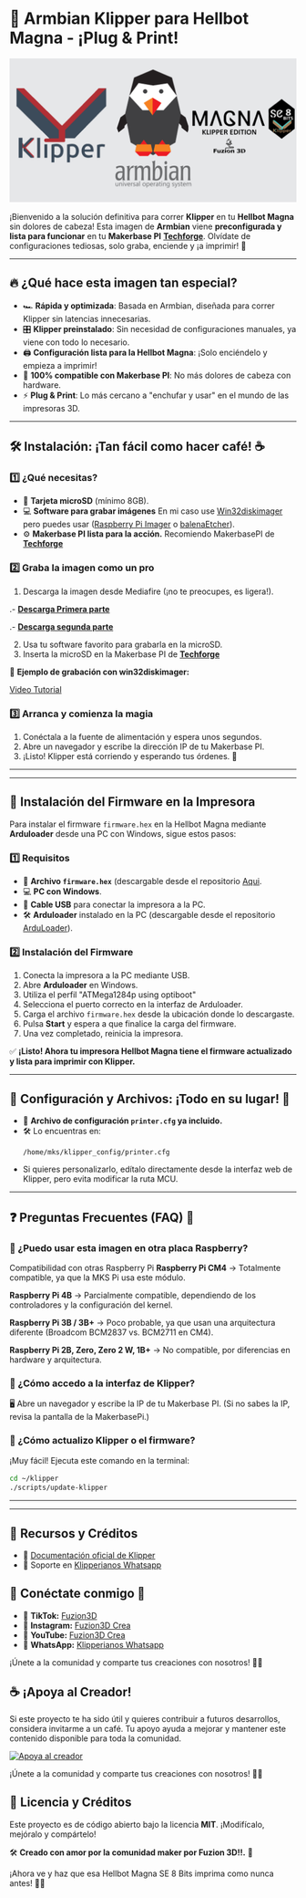 # 🚀 Armbian Klipper para Hellbot Magna - ¡Plug & Print!

![Logo de Armbian](imagenes/armbianlogo.png)

¡Bienvenido a la solución definitiva para correr **Klipper** en tu **Hellbot Magna** sin dolores de cabeza! Esta imagen de **Armbian** viene **preconfigurada y lista para funcionar** en tu **Makerbase PI** [**Techforge**](https://techforge.com.ar/). Olvídate de configuraciones tediosas, solo graba, enciende y ¡a imprimir! 🎉

---

## 🔥 ¿Qué hace esta imagen tan especial?

- 🏎️ **Rápida y optimizada**: Basada en Armbian, diseñada para correr Klipper sin latencias innecesarias.
- 🎛️ **Klipper preinstalado**: Sin necesidad de configuraciones manuales, ya viene con todo lo necesario.
- 🖨️ **Configuración lista para la Hellbot Magna**: ¡Solo enciéndelo y empieza a imprimir!
- 🎯 **100% compatible con Makerbase PI**: No más dolores de cabeza con hardware.
- ⚡ **Plug & Print**: Lo más cercano a "enchufar y usar" en el mundo de las impresoras 3D.

---

## 🛠️ Instalación: ¡Tan fácil como hacer café! ☕

### 1️⃣ ¿Qué necesitas?

- 💾 **Tarjeta microSD** (mínimo 8GB).
- 💻 **Software para grabar imágenes** En mi caso use [Win32diskimager](https://win32diskimager.org/) pero puedes usar  ([Raspberry Pi Imager](https://www.raspberrypi.com/software/) o [balenaEtcher](https://www.balena.io/etcher/)).
- ⚙️ **Makerbase PI lista para la acción.** Recomiendo MakerbasePI de [**Techforge**](https://techforge.com.ar/)

### 2️⃣ Graba la imagen como un pro

1. Descarga la imagen desde Mediafire (¡no te preocupes, es ligera!).

  .- [**Descarga Primera parte**](https://www.mediafire.com/file/1rhz5gqk1686p34/Klipper_Hellbot_Magna_SE_8bits_ByFuzion3d.part1.rar/file)

  .- [**Descarga segunda parte**](https://www.mediafire.com/file/edbu3pz20ouse0w/Klipper_Hellbot_Magna_SE_8bits_ByFuzion3d.part2.rar/file)

2. Usa tu software favorito para grabarla en la microSD.
3. Inserta la microSD en la Makerbase PI de [**Techforge**](https://techforge.com.ar/)

🔹 **Ejemplo de grabación con win32diskimager:**

[Video Tutorial](https://www.youtube.com/watch?v=Ml14aN05Bwg)

### 3️⃣ Arranca y comienza la magia

1. Conéctala a la fuente de alimentación y espera unos segundos.
2. Abre un navegador y escribe la dirección IP de tu Makerbase PI.
3. ¡Listo! Klipper está corriendo y esperando tus órdenes. 🤖

---

---

## 🔧 Instalación del Firmware en la Impresora

Para instalar el firmware `firmware.hex` en la Hellbot Magna mediante **Arduloader** desde una PC con Windows, sigue estos pasos:

### 1️⃣ Requisitos
- 📂 **Archivo `firmware.hex`** (descargable desde el repositorio [Aqui](https://github.com/Fuzion3d-klipper/magna-se-8-bits-klipper-imagen/blob/main/firmware.hex).
- 💻 **PC con Windows**.
- 🔌 **Cable USB** para conectar la impresora a la PC.
- 🛠️ **Arduloader** instalado en la PC (descargable desde el repositorio [ArduLoader](https://github.com/Fuzion3d-klipper/magna-se-8-bits-klipper/blob/main/arduloader.rar)).

### 2️⃣ Instalación del Firmware
1. Conecta la impresora a la PC mediante USB.
2. Abre **Arduloader** en Windows.
3. Utiliza el perfil "ATMega1284p using optiboot"
4. Selecciona el puerto correcto en la interfaz de Arduloader.
5. Carga el archivo `firmware.hex` desde la ubicación donde lo descargaste.
6. Pulsa **Start** y espera a que finalice la carga del firmware.
7. Una vez completado, reinicia la impresora.

✅ **¡Listo! Ahora tu impresora Hellbot Magna tiene el firmware actualizado y lista para imprimir con Klipper.**

---

## 📁 Configuración y Archivos: ¡Todo en su lugar! 📂

- 📜 **Archivo de configuración `printer.cfg` ya incluido.**
- 🛠️ Lo encuentras en:
  ```
  /home/mks/klipper_config/printer.cfg
  ```
- Si quieres personalizarlo, edítalo directamente desde la interfaz web de Klipper, pero evita modificar la ruta MCU.

---

## ❓ Preguntas Frecuentes (FAQ) 🤔

### 🔹 ¿Puedo usar esta imagen en otra placa Raspberry?
Compatibilidad con otras Raspberry Pi
**Raspberry Pi CM4** → Totalmente compatible, ya que la MKS Pi usa este módulo.

**Raspberry Pi 4B** → Parcialmente compatible, dependiendo de los controladores y la configuración del kernel.

**Raspberry Pi 3B / 3B+** → Poco probable, ya que usan una arquitectura diferente (Broadcom BCM2837 vs. BCM2711 en CM4).

**Raspberry Pi 2B, Zero, Zero 2 W, 1B+** → No compatible, por diferencias en hardware y arquitectura.


### 🔹 ¿Cómo accedo a la interfaz de Klipper?
🖥️ Abre un navegador y escribe la IP de tu Makerbase PI. (Si no sabes la IP, revisa la pantalla de la MakerbasePi.)

### 🔹 ¿Cómo actualizo Klipper o el firmware?
¡Muy fácil! Ejecuta este comando en la terminal:
```bash
cd ~/klipper
./scripts/update-klipper
```

---


---

## 🔗 Recursos y Créditos
- 📄 [Documentación oficial de Klipper](https://www.klipper3d.org/)
- 💬 Soporte en [Klipperianos Whatsapp](https://chat.whatsapp.com/IHaUnmBsNPnJ1kDIenCrmT)

## 📢 Conéctate conmigo 📢

- 🔗 **TikTok:** [Fuzion3D](https://www.tiktok.com/@fuzion3d)
- 📸 **Instagram:** [Fuzion3D Crea](https://www.instagram.com/fuzion3dcrea)
- 🎥 **YouTube:** [Fuzion3D Crea](https://youtube.com/@fuzion3dcrea)
- 💬 **WhatsApp:** [Klipperianos Whatsapp](https://chat.whatsapp.com/IHaUnmBsNPnJ1kDIenCrmT)

¡Únete a la comunidad y comparte tus creaciones con nosotros! 🚀🔥

## ☕ ¡Apoya al Creador!  

Si este proyecto te ha sido útil y quieres contribuir a futuros desarrollos, considera invitarme a un café. Tu apoyo ayuda a mejorar y mantener este contenido disponible para toda la comunidad.  

[![Apoya al creador](https://img.buymeacoffee.com/button-api/?text=Apoya%20al%20creador&emoji=&slug=fuzion3d&button_colour=FFDD00&font_colour=000000&font_family=Lato&outline_colour=000000&coffee_colour=ffffff)](https://www.buymeacoffee.com/fuzion3d)


¡Únete a la comunidad y comparte tus creaciones con nosotros! 🚀🔥

## 📜 Licencia y Créditos
Este proyecto es de código abierto bajo la licencia **MIT**. ¡Modifícalo, mejóralo y compártelo!

🛠️ **Creado con amor por la comunidad maker por Fuzion 3D!!.** 💙

¡Ahora ve y haz que esa Hellbot Magna SE 8 Bits imprima como nunca antes! 🚀🔥


